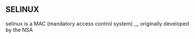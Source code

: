 ## SELINUX
selinux is a MAC (mandatory access control system) ,,, originally developed by the NSA 

